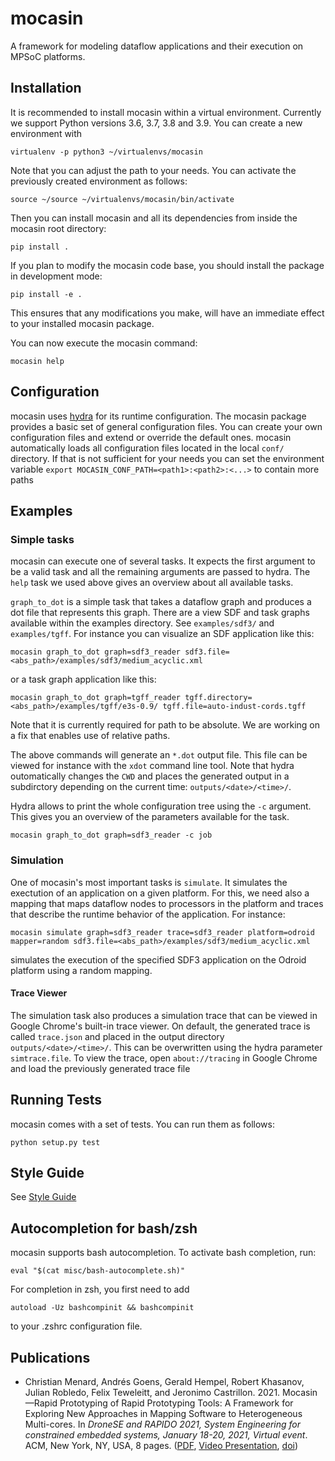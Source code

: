 mocasin
=====

A framework for modeling dataflow applications and their execution on MPSoC
platforms.

Installation
------------

It is recommended to install mocasin within a virtual environment. Currently we support Python versions 3.6, 3.7, 3.8 and 3.9.
You can create a new environment with
```
virtualenv -p python3 ~/virtualenvs/mocasin
```
Note that you can adjust the path to your needs. You can activate the previously created environment as follows:
```
source ~/source ~/virtualenvs/mocasin/bin/activate
```

Then you can install mocasin and all its dependencies from inside the mocasin root directory:
```
pip install .
```

If you plan to modify the mocasin code base, you should install the package in
development mode:
```
pip install -e .
```

This ensures that any modifications you make, will have an immediate effect to
your installed mocasin package.

You can now execute the mocasin command:
```
mocasin help
```

Configuration
-------------

mocasin uses [hydra](https://hydra.cc/) for its runtime configuration. The mocasin
package provides a basic set of general configuration files.
You can create your own configuration files and extend or override the default
ones. mocasin automatically loads all configuration files located in the local `conf/` directory. If that is not sufficient for your needs you can set the environment variable `export MOCASIN_CONF_PATH=<path1>:<path2>:<...>` to contain more paths

Examples
--------

### Simple tasks

mocasin can execute one of several tasks. It expects the first argument to be a
valid task and all the remaining arguments are passed to hydra.  The `help`
task we used above gives an overview about all available tasks.

`graph_to_dot` is a simple task that takes a dataflow graph and produces a dot file
that represents this graph. There are a view SDF and task graphs available
within the examples directory. See `examples/sdf3/` and `examples/tgff`.
For instance you can visualize an SDF application like this:
```
mocasin graph_to_dot graph=sdf3_reader sdf3.file=<abs_path>/examples/sdf3/medium_acyclic.xml  
```
or a task graph application like this:
```
mocasin graph_to_dot graph=tgff_reader tgff.directory=<abs_path>/examples/tgff/e3s-0.9/ tgff.file=auto-indust-cords.tgff
```
Note that it is currently required for path to be absolute. We are working on a fix that enables use of relative paths.

The above commands will generate an `*.dot` output file. This file can be
viewed for instance with the `xdot` command line tool. Note that hydra
outomatically changes the `CWD` and places the generated output in a
subdirctory depending on the current time: `outputs/<date>/<time>/`.

Hydra allows to print the whole configuration tree using the `-c`
argument. This gives you an overview of the parameters available for the task.
```
mocasin graph_to_dot graph=sdf3_reader -c job
```

### Simulation

One of mocasin's most important tasks is `simulate`. It simulates the exectution
of an application on a given platform. For this, we need also a mapping
that maps dataflow nodes to processors in the platform and traces that describe
the runtime behavior of the application. For instance:
```
mocasin simulate graph=sdf3_reader trace=sdf3_reader platform=odroid mapper=random sdf3.file=<abs_path>/examples/sdf3/medium_acyclic.xml
```
simulates the execution of the specified SDF3 application on the Odroid platform using a random mapping.

#### Trace Viewer

The simulation task also produces a simulation trace that can be viewed in
Google Chrome's built-in trace viewer. On default, the generated trace is
called `trace.json` and placed in the output directory
`outputs/<date>/<time>/`. This can be overwritten using the hydra parameter
`simtrace.file`. To view the trace, open `about://tracing` in Google Chrome
and load the previously generated trace file

Running Tests
-------------

mocasin comes with a set of tests. You can run them as follows:
```
python setup.py test
```

Style Guide
-----------

See [Style Guide](coding-style.md)


Autocompletion for bash/zsh
-------------
mocasin supports bash autocompletion.  To activate bash completion, run:
```
eval "$(cat misc/bash-autocomplete.sh)"
```

For completion in zsh, you first need to add
```
autoload -Uz bashcompinit && bashcompinit
```
to your .zshrc configuration file.


Publications
------------

* Christian Menard, Andrés Goens, Gerald Hempel, Robert Khasanov, Julian
  Robledo, Felix Teweleitt, and Jeronimo Castrillon. 2021. Mocasin—Rapid
  Prototyping of Rapid Prototyping Tools: A Framework for Exploring New
  Approaches in Mapping Software to Heterogeneous Multi-cores. In *DroneSE
  and RAPIDO 2021, System Engineering for constrained embedded systems,
  January 18-20, 2021, Virtual event*. ACM, New York, NY, USA, 8 pages.
  ([PDF](https://cfaed.tu-dresden.de/files/Images/people/chair-cc/publications/2101_Menard_RAPIDO.pdf), [Video Presentation](https://www.youtube.com/watch?v=JOrdIn_kWBs&t=8981s), [doi](https://doi.org/10.1145/3444950.3447285))



